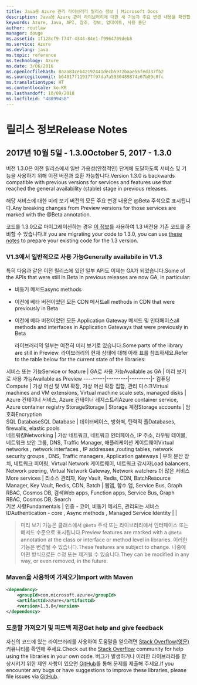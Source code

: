 ```yaml
---
title: Java용 Azure 관리 라이브러리 릴리스 정보 | Microsoft Docs
description: Java용 Azure 관리 라이브러리에 대한 새 기능과 주요 변경 내용을 확인합니다.
keywords: Azure, Java, API, 참조, 정보, 업데이트, 사용 중단
author: routlaw
manager: douge
ms.assetid: 1f128cf9-f747-4344-84e1-f9964709deb8
ms.service: Azure
ms.devlang: java
ms.topic: reference
ms.technology: Azure
ms.date: 3/06/2016
ms.openlocfilehash: 0aaa83ceb42192441decb5972baae56fed337fb2
ms.sourcegitcommit: b64017f119177f97da7a5930489874e67b09c0fc
ms.translationtype: HT
ms.contentlocale: ko-KR
ms.lasthandoff: 10/09/2018
ms.locfileid: "48899458"
---
```

# <a name="release-notes"></a><span data-ttu-id="c7ad0-104">릴리스 정보</span><span class="sxs-lookup"><span data-stu-id="c7ad0-104">Release Notes</span></span> 

## <a name="october-5-2017---130"></a><span data-ttu-id="c7ad0-105">2017년 10월 5일 - 1.3.0</span><span class="sxs-lookup"><span data-stu-id="c7ad0-105">October 5, 2017 - 1.3.0</span></span> 

<span data-ttu-id="c7ad0-106">버전 1.3.0은 이전 릴리스에서 일반 가용성(안정적인) 단계에 도달하도록 서비스 및 기능을 사용하기 위해 이전 버전과 호환 가능합니다.</span><span class="sxs-lookup"><span data-stu-id="c7ad0-106">Version 1.3.0 is backwards compatible with previous versions for services and features use that reached the general availability (stable) stage in previous releases.</span></span>

<span data-ttu-id="c7ad0-107">해당 서비스에 대한 미리 보기 버전의 모든 주요 변경 내용은 @Beta 주석으로 표시됩니다.</span><span class="sxs-lookup"><span data-stu-id="c7ad0-107">Any breaking changes from Preview versions for those services are marked with the @Beta annotation.</span></span>

<span data-ttu-id="c7ad0-108">코드를 1.3.0으로 마이그레이션하는 경우 [이 정보](https://github.com/Azure/azure-sdk-for-java/blob/master/notes/prepare-for-1.3.0.md)를 사용하여 1.3 버전용 기존 코드를 준비할 수 있습니다.</span><span class="sxs-lookup"><span data-stu-id="c7ad0-108">If you are migrating your code to 1.3.0, you can use [these notes](https://github.com/Azure/azure-sdk-for-java/blob/master/notes/prepare-for-1.3.0.md) to prepare your existing code for the 1.3 version.</span></span>

### <a name="generally-availabile-in-v13"></a><span data-ttu-id="c7ad0-109">V1.3에서 일반적으로 사용 가능</span><span class="sxs-lookup"><span data-stu-id="c7ad0-109">Generally availabile in V1.3</span></span>

<span data-ttu-id="c7ad0-110">특히 다음과 같은 이전 릴리스에 있던 일부 API도 이제는 GA가 되었습니다.</span><span class="sxs-lookup"><span data-stu-id="c7ad0-110">Some of the APIs that were still in Beta in previous releases are now GA, in particular:</span></span>

- <span data-ttu-id="c7ad0-111">비동기 메서드</span><span class="sxs-lookup"><span data-stu-id="c7ad0-111">async methods</span></span>
- <span data-ttu-id="c7ad0-112">이전에 베타 버전이었던 모든 CDN 메서드</span><span class="sxs-lookup"><span data-stu-id="c7ad0-112">all methods in CDN that were previously in Beta</span></span>
- <span data-ttu-id="c7ad0-113">이전에 베타 버전이었던 모든 Application Gateway 메서드 및 인터페이스</span><span class="sxs-lookup"><span data-stu-id="c7ad0-113">all methods and interfaces in Application Gateways that were previously in Beta</span></span>

  <span data-ttu-id="c7ad0-114">라이브러리의 일부는 여전히 미리 보기로 있습니다.</span><span class="sxs-lookup"><span data-stu-id="c7ad0-114">Some parts of the library are still in Preview.</span></span> <span data-ttu-id="c7ad0-115">라이브러리의 현재 상태에 대해 아래 표를 참조하세요.</span><span class="sxs-lookup"><span data-stu-id="c7ad0-115">Refer to the table below for the current state of the libraries:</span></span>

<span data-ttu-id="c7ad0-116">서비스 또는 기능</span><span class="sxs-lookup"><span data-stu-id="c7ad0-116">Service or feature</span></span> | <span data-ttu-id="c7ad0-117">GA로 사용 가능</span><span class="sxs-lookup"><span data-stu-id="c7ad0-117">Available as GA</span></span> | <span data-ttu-id="c7ad0-118">미리 보기로 사용 가능</span><span class="sxs-lookup"><span data-stu-id="c7ad0-118">Available as Preview</span></span> 
---------|---------|---------|-
<span data-ttu-id="c7ad0-119">컴퓨팅</span><span class="sxs-lookup"><span data-stu-id="c7ad0-119">Compute</span></span>  | <span data-ttu-id="c7ad0-120">가상 머신 및 VM 확장, 가상 머신 확장 집합, 관리 디스크</span><span class="sxs-lookup"><span data-stu-id="c7ad0-120">Virtual machines and VM extensions, Virtual machine scale sets, managed disks</span></span>   | <span data-ttu-id="c7ad0-121">Azure 컨테이너 서비스, Azure 컨테이너 레지스트리</span><span class="sxs-lookup"><span data-stu-id="c7ad0-121">Azure container service, Azure container registry</span></span> 
<span data-ttu-id="c7ad0-122">Storage</span><span class="sxs-lookup"><span data-stu-id="c7ad0-122">Storage</span></span>   |  <span data-ttu-id="c7ad0-123">Storage 계정</span><span class="sxs-lookup"><span data-stu-id="c7ad0-123">Storage accounts</span></span>       |    <span data-ttu-id="c7ad0-124">암호화</span><span class="sxs-lookup"><span data-stu-id="c7ad0-124">Encryption</span></span>     
<span data-ttu-id="c7ad0-125">SQL Database</span><span class="sxs-lookup"><span data-stu-id="c7ad0-125">SQL Database</span></span>  | <span data-ttu-id="c7ad0-126">데이터베이스, 방화벽, 탄력적 풀</span><span class="sxs-lookup"><span data-stu-id="c7ad0-126">Databases, firewalls, elastic pools</span></span>              
<span data-ttu-id="c7ad0-127">네트워킹</span><span class="sxs-lookup"><span data-stu-id="c7ad0-127">Networking</span></span>    |  <span data-ttu-id="c7ad0-128">가상 네트워크, 네트워크 인터페이스, IP 주소, 라우팅 테이블, 네트워크 보안 그룹, DNS, Traffic Manager, 애플리케이션 게이트웨이</span><span class="sxs-lookup"><span data-stu-id="c7ad0-128">Virtual networks , network interfaces , IP addresses ,routing tables, network security groups , DNS, Traffic managers, Application gateways</span></span>  |    <span data-ttu-id="c7ad0-129">부하 분산 장치, 네트워크 피어링, Virtual Network 게이트웨이, 네트워크 감시자</span><span class="sxs-lookup"><span data-stu-id="c7ad0-129">Load balancers, Network peering, Virtual Network Gateway, Network watchers</span></span> 
<span data-ttu-id="c7ad0-130">더 많은 서비스</span><span class="sxs-lookup"><span data-stu-id="c7ad0-130">More services</span></span>    |  <span data-ttu-id="c7ad0-131">리소스 관리자, Key Vault, Redis, CDN, Batch</span><span class="sxs-lookup"><span data-stu-id="c7ad0-131">Resource Manager, Key Vault, Redis,  CDN, Batch</span></span>       |  <span data-ttu-id="c7ad0-132">웹앱, 함수 앱, Service Bus, Graph RBAC, Cosmos DB, 검색</span><span class="sxs-lookup"><span data-stu-id="c7ad0-132">Web apps, Function apps, Service Bus, Graph RBAC, Cosmos DB, Search</span></span>  
<span data-ttu-id="c7ad0-133">기본 사항</span><span class="sxs-lookup"><span data-stu-id="c7ad0-133">Fundamentals</span></span>     |   <span data-ttu-id="c7ad0-134">인증 - 코어, 비동기 메서드, 관리되는 서비스 ID</span><span class="sxs-lookup"><span data-stu-id="c7ad0-134">Authentication - core , Async methods , Managed Service Identity</span></span>      |      |

> <span data-ttu-id="c7ad0-135">미리 보기 기능은 클래스에서 `@Beta` 주석 또는 라이브러리에서 인터페이스 또는 메서드 수준으로 표시됩니다.</span><span class="sxs-lookup"><span data-stu-id="c7ad0-135">Preview features are marked with a `@Beta` annotation at the class or interface or method level in libraries.</span></span> <span data-ttu-id="c7ad0-136">이러한 기능은 변경될 수 있습니다.</span><span class="sxs-lookup"><span data-stu-id="c7ad0-136">These features are subject to change.</span></span> <span data-ttu-id="c7ad0-137">나중에 어떤 방식으로든 수정 또는 제거될 수 있습니다.</span><span class="sxs-lookup"><span data-stu-id="c7ad0-137">They can be modified in any way, or even removed, in the future.</span></span>

### <a name="import-with-maven"></a><span data-ttu-id="c7ad0-138">Maven을 사용하여 가져오기</span><span class="sxs-lookup"><span data-stu-id="c7ad0-138">Import with Maven</span></span>

```XML
<dependency>
    <groupId>com.microsoft.azure</groupId>
    <artifactId>azure</artifactId>
    <version>1.3.0</version>
</dependency>
```

### <a name="get-help-and-give-feedback"></a><span data-ttu-id="c7ad0-139">도움말 가져오기 및 피드백 제공</span><span class="sxs-lookup"><span data-stu-id="c7ad0-139">Get help and give feedback</span></span>

<span data-ttu-id="c7ad0-140">자신의 코드에 있는 라이브러리를 사용하여 도움말을 얻으려면 [Stack Overflow(영문)](http://stackoverflow.com/questions/tagged/azure-java-sdk) 커뮤니티를 확인해 주세요.</span><span class="sxs-lookup"><span data-stu-id="c7ad0-140">Check out the [Stack Overflow](http://stackoverflow.com/questions/tagged/azure-java-sdk) community for help using the libraries in your own code.</span></span> <span data-ttu-id="c7ad0-141">버그가 발생하거나 이러한 라이브러리를 향상시키기 위한 제안 사항이 있으면 [GitHub](https://github.com/Azure/azure-sdk-for-java/issues)를 통해 문제를 제출해 주세요.</span><span class="sxs-lookup"><span data-stu-id="c7ad0-141">If you encounter any bugs or have suggestions to improve these libraries, please file issues via [GitHub](https://github.com/Azure/azure-sdk-for-java/issues).</span></span>


